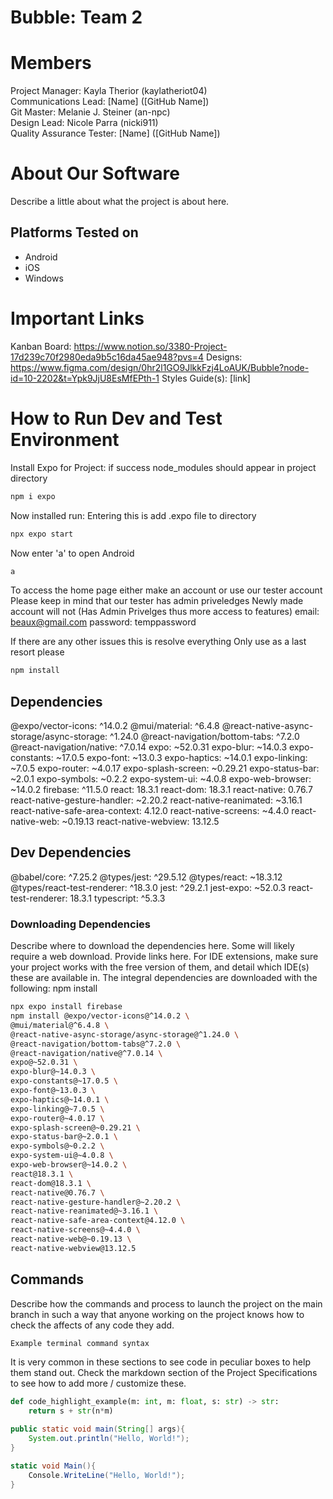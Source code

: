 # Bubble: Team 2
# Members
Project Manager: Kayla Therior (kaylatheriot04)\
Communications Lead: [Name] ([GitHub Name])\
Git Master: Melanie J. Steiner (an-npc)\
Design Lead: Nicole Parra (nicki911)\
Quality Assurance Tester: [Name] ([GitHub Name])

# About Our Software
Describe a little about what the project is about here.

## Platforms Tested on
- Android
- iOS
- Windows
# Important Links
Kanban Board: https://www.notion.so/3380-Project-17d239c70f2980eda9b5c16da45ae948?pvs=4
Designs: https://www.figma.com/design/0hr2l1GO9JlkkFzj4LoAUK/Bubble?node-id=10-2202&t=Ypk9JjU8EsMfEPth-1
Styles Guide(s): [link]

# How to Run Dev and Test Environment
Install Expo for Project: 
if success node_modules should appear in project directory
```sh
npm i expo
```

Now installed run:
Entering this is add .expo file to directory
```sh
npx expo start
```
Now enter 'a' to open Android
```sh
a
```
To access the home page either make an account
or use our tester account
Please keep in mind that our tester has admin priveledges
Newly made account will not
(Has Admin Privelges thus more access to features)
email: beaux@gmail.com
password: temppassword

If there are any other issues this is resolve everything
Only use as a last resort please
```sh
npm install
```

## Dependencies
@expo/vector-icons: ^14.0.2
@mui/material: ^6.4.8
@react-native-async-storage/async-storage: ^1.24.0
@react-navigation/bottom-tabs: ^7.2.0
@react-navigation/native: ^7.0.14
expo: ~52.0.31
expo-blur: ~14.0.3
expo-constants: ~17.0.5
expo-font: ~13.0.3
expo-haptics: ~14.0.1
expo-linking: ~7.0.5
expo-router: ~4.0.17
expo-splash-screen: ~0.29.21
expo-status-bar: ~2.0.1
expo-symbols: ~0.2.2
expo-system-ui: ~4.0.8
expo-web-browser: ~14.0.2
firebase: ^11.5.0
react: 18.3.1
react-dom: 18.3.1
react-native: 0.76.7
react-native-gesture-handler: ~2.20.2
react-native-reanimated: ~3.16.1
react-native-safe-area-context: 4.12.0
react-native-screens: ~4.4.0
react-native-web: ~0.19.13
react-native-webview: 13.12.5

## Dev Dependencies
@babel/core: ^7.25.2
@types/jest: ^29.5.12
@types/react: ~18.3.12
@types/react-test-renderer: ^18.3.0
jest: ^29.2.1
jest-expo: ~52.0.3
react-test-renderer: 18.3.1
typescript: ^5.3.3

### Downloading Dependencies
Describe where to download the dependencies here. Some will likely require a web download. Provide links here. For IDE extensions, make sure your project works with the free version of them, and detail which IDE(s) these are available in.
The integral dependencies are downloaded with the following:
npm install 
```sh
npx expo install firebase 
npm install @expo/vector-icons@^14.0.2 \
@mui/material@^6.4.8 \
@react-native-async-storage/async-storage@^1.24.0 \
@react-navigation/bottom-tabs@^7.2.0 \
@react-navigation/native@^7.0.14 \
expo@~52.0.31 \
expo-blur@~14.0.3 \
expo-constants@~17.0.5 \
expo-font@~13.0.3 \
expo-haptics@~14.0.1 \
expo-linking@~7.0.5 \
expo-router@~4.0.17 \
expo-splash-screen@~0.29.21 \
expo-status-bar@~2.0.1 \
expo-symbols@~0.2.2 \
expo-system-ui@~4.0.8 \
expo-web-browser@~14.0.2 \
react@18.3.1 \
react-dom@18.3.1 \
react-native@0.76.7 \
react-native-gesture-handler@~2.20.2 \
react-native-reanimated@~3.16.1 \
react-native-safe-area-context@4.12.0 \
react-native-screens@~4.4.0 \
react-native-web@~0.19.13 \
react-native-webview@13.12.5
```

## Commands
Describe how the commands and process to launch the project on the main branch in such a way that anyone working on the project knows how to check the affects of any code they add.

```sh
Example terminal command syntax
```

It is very common in these sections to see code in peculiar boxes to help them stand out. Check the markdown section of the Project Specifications to see how to add more / customize these.

```python
def code_highlight_example(m: int, m: float, s: str) -> str:
	return s + str(n*m)
```

```java
public static void main(String[] args){
	System.out.println("Hello, World!");
}
```

```c#
static void Main(){
	Console.WriteLine("Hello, World!");
}
```
